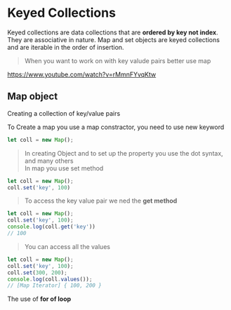 # Keyed Collections
Keyed collections are data collections that are **ordered by key not index**. They are associative in nature. Map and set objects are keyed collections and are iterable in the order of insertion.
> When you want to work on with key valude pairs better use map

https://www.youtube.com/watch?v=rMmnFYvqKtw

## Map object
Creating a collection of key/value pairs

To Create a map you use a map constractor, you need to use new keyword
```javascript
let coll = new Map();
```
> In creating Object and to set up the property you use the dot syntax, and many others<br>
> In map you use set method

```javascript
let coll = new Map();
coll.set('key', 100)
```
> To access the key value pair we ned the **get method**
```javascript
let coll = new Map();
coll.set('key', 100);
console.log(coll.get('key'))
// 100
```
> You can access all the values
```javascript
let coll = new Map();
coll.set('key', 100);
coll.set(300, 200);
console.log(coll.values());
// [Map Iterator] { 100, 200 }
```

The use of **for of loop**
